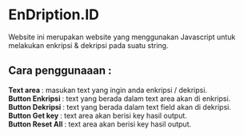 # EnDription.ID
Website ini merupakan website yang menggunakan Javascript untuk melakukan enkripsi &amp; dekripsi pada suatu string.

<h2>Cara penggunaaan :</h2> 
<b> Text area </b> : masukan text yang ingin anda enkripsi / dekripsi. <br/>
<b> Button Enkripsi </b> : text yang berada dalam text area akan di enkripsi. <br/>
<b> Button Dekripsi </b> : text yang berada dalam text field akan di dekripsi. <br/>
<b> Button Get key </b> : text area akan berisi key hasil output. <br/>
<b> Button Reset All </b> : text area akan berisi key hasil output. <br/>

